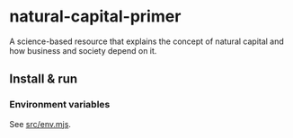 # natural-capital-primer
A science-based resource that explains the concept of natural capital and how business and society depend on it.

## Install & run

### Environment variables

See [src/env.mjs](https://github.com/Vizzuality/natural-capital-primer/tree/develop/src/env.mjs).
